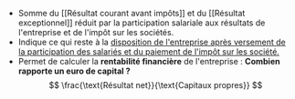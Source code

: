- Somme du [[Résultat courant avant impôts]] et du [[Résultat exceptionnel]] réduit par la participation salariale aux résultats de l'entreprise et de l'impôt sur les sociétés.
- Indique ce qui reste à la <u>disposition  de l'entreprise après versement de la participation des salariés et du paiement de l'impôt sur les société.</u> 
- Permet de calculer la **rentabilité financière** de l'entreprise :
	**Combien rapporte un euro de capital ?** 
	$$ \frac{\text{Résultat net}}{\text{Capitaux propres}} $$
					<td></td>
<html>
	<head>
		<style>
			table,
			th,
			td {
				border: 0px solid black;
				border-collapse: collapse;
			}

			th:first-child,
			td:first-child {
				border-right: 0;
			}
		</style>
	</head>
	<body>
		<table>
			<tr>
				<th></th>
				<th>Elements<span style="visibility: hidden;">aze aze aze</span></th>
				<th>Place dans le CR</th>
			</tr>
			<tr>
				<td rowspan="1">
					<span style="visibility: hidden;">***</span>+
					<br>
					<span style="visibility: hidden;">***</span>-
					<br>
					<span style="visibility: hidden;">***</span>-
				</td>
				<td rowspan="2"> RCAI <br> Résultat exceptionnel <br> Impots sur les bénéfices <br> Participation des salariés au résultat 
				</td>
				<td rowspan =3> =Total des produits exceptionnels - total des charges exceptionnels <br><br> <br>
			 </td>
			</tr>
			<tr><tr>
				<th colspan="3"> = Résultat Net (RN) </th>				<td></td>
				</tr>
				
		</table>
	</body>
</html>
